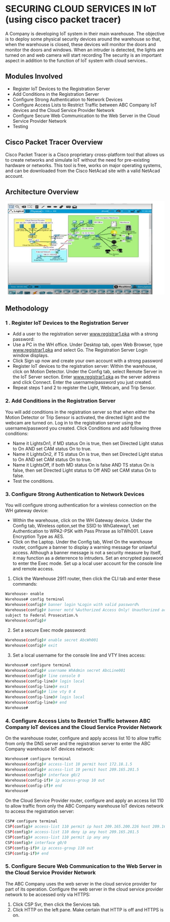 
# SECURING CLOUD SERVICES IN IoT (using cisco packet tracer)

A Company is developing IoT system in their main warehouse. The objective is to deploy some physical security devices around the warehouse so that, when the warehouse is closed, these devices will monitor the doors and monitor the doors and windows. When an intruder is detected, the lights are turned on and web camera will start recording
The security is an important aspect in addition to the function of IoT system with cloud services..

## Modules Involved

-  Register IoT Devices to the Registration Server
-  Add Conditions in the Registration Server
-  Configure Strong Authentication to Network Devices
-  Configure Access Lists to Restrict Traffic between ABC Company IoT devices and the Cloud Service Provider Network
-  Configure Secure Web Communication to the Web Server in the Cloud Service Provider Network
-  Testing

## Cisco Packet Tracer Overview

Cisco Packet Tracer is a Cisco proprietary cross-platform tool that allows us
to create networks and simulate IoT without the need for pre-existing hardware or
networks.
This tool is free, works on major operating systems, and can be downloaded from
the Cisco NetAcad site  with a valid NetAcad account.

## Architecture Overview
![](architecture.png)


## Methodology

### 1 . Register IoT Devices to the Registration Server
- Add a user to the registration server www.registrar1.pka with a strong password:
- Use a PC in the WH office. Under Desktop tab, open Web Browser, type www.registrar1.pka
  and select Go. The Registration Server Login window displays.
- Click Sign up now and create your own account with a strong password
- Register IoT devices to the registration server:
  Within the warehouse, click on Motion Detector. Under the Config tab, select Remote Server
  in the IoT Server section. Enter www.registrar1.pka as the server address and click Connect. Enter
  the username/password you just created.
- Repeat steps 1 and 2 to register the Light, Webcam, and Trip Sensor.
### 2. Add Conditions in the Registration Server
You will add conditions in the registration server so that when either the Motion Detector or Trip
Sensor is
activated, the directed light and the webcam are turned on.
Log in to the registration server using the username/password you created.
Click Conditions and add following three conditions:
- Name it LightsOn1, if MD status On is true, then set Directed Light status to On AND set CAM status On to true.
- Name it LightsOn2, if TS status On is true, then set Directed Light status to On AND set CAM status On to true.
- Name it LightsOff, if both MD status On is false AND TS status On is false, then set Directed Light status to Off AND set CAM status On to false.
- Test the conditions.
### 3. Configure Strong Authentication to Network Devices
You will configure strong authentication for a wireless connection on the WH gateway device:
-  Within the warehouse, click on the WH Gateway device. Under the Config tab, Wireless option,set the SSID to WhGateway1, set Authentication to WPA2-PSK with Pass Phrase as IoTWh001. Leave Encryption Type as AES.
-  Click on the Laptop. Under the Config tab, Wirel On the warehouse router, configure a banner to display a warning message for unlawful access. Although a banner message is not a security measure by itself, it may function as a deterrence to intruders. Set an encrypted password to enter the Exec mode. Set up a local user account for the console line and remote access.
1. Click the Warehouse 2911 router, then click the CLI tab and enter these commands:
```bash
Warehouse> enable
Warehouse# config terminal
Warehouse(config)# banner login %Login with valid password%
Warehouse(config)# banner motd %Authorized Access Only! Unauthorized access is
subject to Federal Prosecution.%
Warehouse(config)#
```
2.   Set a secure Exec mode password:
```bash
Warehouse(config)# enable secret AbcWh001
Warehouse(config)# exit
```
3. Set a local username for the console line and VTY lines access:
```bash
Warehouse# configure terminal
Warehouse(config)# username WhAdmin secret AbcLine001
Warehouse(config)# line console 0
Warehouse(config-line)# login local
Warehouse(config-line)# exit
Warehouse(config)# line vty 0 4
Warehouse(config-line)# login local
Warehouse(config-line)# end
Warehouse#
```
### 4. Configure Access Lists to Restrict Traffic between ABC Company IoT devices and the Cloud Service Provider Network
On the warehouse router, configure and apply access list 10 to allow traffic from only the DNS server
and the registration server to enter the ABC Company warehouse IoT devices network:
```bash
Warehouse# configure terminal
Warehouse(config)# access-list 10 permit host 172.18.1.5
Warehouse(config)# access-list 10 permit host 209.165.201.5
Warehouse(config)# interface g0/2
Warehouse(config-if)# ip access-group 10 out
Warehouse(config-if)# end
Warehouse#
```
On the Cloud Service Provider router, configure and apply an access list 110 to allow traffic from
only the ABC Company warehouse IoT devices network to access the registration server:
```bash
CSP# configure terminal
CSP(config)# access-list 110 permit ip host 209.165.200.226 host 209.165.201.5
CSP(config)# access-list 110 deny ip any host 209.165.201.5
CSP(config)# access-list 110 permit ip any any
CSP(config)# interface g0/0
CSP(config-if)# ip access-group 110 out
CSP(config-if)# end
```
### 5. Configure Secure Web Communication to the Web Server in the Cloud Service Provider Network
The ABC Company uses the web server in the cloud service provider for part of its operation.
Configure the web server in the cloud service provider network to be accessed only via HTTPS:
1. Click CSP Svr, then click the Services tab.
2. Click HTTP on the left pane. Make certain that HTTP is off and HTTPS is on.
